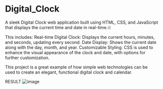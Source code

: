 # Digital_Clock
A sleek Digital Clock web application built using HTML, CSS, and JavaScript that displays the current time and date in real-time.⏲

This includes:
Real-time Digital Clock: Displays the current hours, minutes, and seconds, updating every second.
Date Display: Shows the current date along with the day, month, and year.
Customizable Styling: CSS is used to enhance the visual appearance of the clock and date, with options for further customization.

This project is a great example of how simple web technologies can be used to create an elegant, functional digital clock and calendar.

RESULT
![image](https://github.com/user-attachments/assets/53518569-671a-428e-a162-8ccc7f7c69aa)
